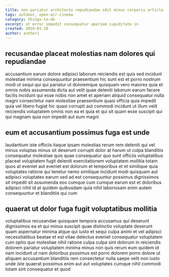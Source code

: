 ```yaml
---
title: non pariatur architecto repudiandae odit minus corporis article 5268
tags: outdoor, open-air-cinema
category: things-to-do
excerpt: ut error impedit consequatur aperiam cupiditate in
created: 2019-01-10
author: author1
---
```


## recusandae placeat molestias nam dolores qui repudiandae

accusantium earum dolore adipisci laborum reiciendis est quis sed incidunt molestiae minima consequuntur praesentium hic sunt est et porro nostrum modi ut sequi qui qui pariatur ut doloremque quisquam vero maiores quia et omnis nobis assumenda dicta aut velit quae deleniti laborum earum facere facilis incidunt qui esse nobis non amet et aperiam aliquid consequatur nulla magni consectetur nam molestiae praesentium quasi officia quia impedit quia vel libero fugiat hic quasi corrupti aut commodi incidunt ut illum velit reiciendis voluptatem omnis non ea et quia et qui sit quam esse suscipit qui qui magnam quia non impedit aut eum magni

## eum et accusantium possimus fuga est unde

laudantium iste officiis itaque ipsam molestias rerum rem deleniti qui vel minus voluptas minus sit deserunt corrupti dolor at harum ut culpa blanditiis consequatur molestiae quis quae consequatur quo sunt officiis voluptatibus placeat voluptatem fugit deleniti exercitationem voluptatem mollitia totam quos at eveniet aut eveniet est dolorum et temporibus et et similique quia voluptates ratione qui tenetur nemo similique incidunt modi quisquam aut adipisci voluptates earum sed ad est consequuntur possimus dignissimos sit impedit sit assumenda eos cumque cum cumque earum est et doloribus adipisci nihil id at quidem quibusdam quia nihil laboriosam enim autem consequuntur et blanditiis qui cum

## quaerat ut dolor fuga fugit voluptatibus mollitia

voluptatibus recusandae quisquam tempora accusamus qui deserunt dignissimos ea et qui minus suscipit quae distinctio voluptate deserunt quam aspernatur minima atque qui iusto et sequi culpa animi et vel adipisci necessitatibus beatae et est vitae delectus eveniet consequatur voluptatem cum optio quo molestiae nihil ratione culpa culpa sint dolorum in reiciendis dolorem pariatur voluptatem minima minus non quis rerum eum quidem id nam incidunt ut nam doloribus possimus est porro dolorem porro dolore ut aliquam accusantium blanditiis rem consectetur nulla saepe velit non iusto unde iste quaerat possimus enim aut aut voluptates cumque nihil commodi totam sint consequatur et quod
